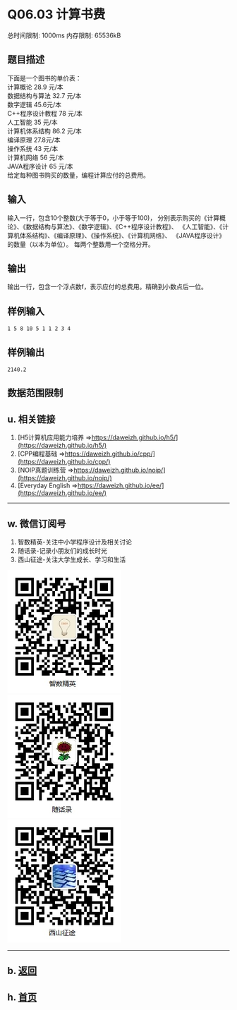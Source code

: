 # Q06.03 计算书费

总时间限制: 1000ms 内存限制: 65536kB

## 题目描述
  
下面是一个图书的单价表：  
计算概论 28.9 元/本  
数据结构与算法 32.7 元/本  
数字逻辑 45.6元/本  
C++程序设计教程 78 元/本  
人工智能 35 元/本  
计算机体系结构 86.2 元/本  
编译原理 27.8元/本  
操作系统 43 元/本  
计算机网络 56 元/本  
JAVA程序设计 65 元/本  
给定每种图书购买的数量，编程计算应付的总费用。 

## 输入
  
输入一行，包含10个整数(大于等于0，小于等于100)，
分别表示购买的《计算概论》、《数据结构与算法》、《数字逻辑》、《C++程序设计教程》、
《人工智能》、《计算机体系结构》、《编译原理》、《操作系统》、《计算机网络》、
《JAVA程序设计》的数量（以本为单位）。
每两个整数用一个空格分开。 

## 输出
   
输出一行，包含一个浮点数f，表示应付的总费用。精确到小数点后一位。

## 样例输入
  
    1 5 8 10 5 1 1 2 3 4

## 样例输出
  
    2140.2


## 数据范围限制



## u. 相关链接

1. [H5计算机应用能力培养 =>https://daweizh.github.io/h5/](https://daweizh.github.io/h5/)
2. [CPP编程基础 =>https://daweizh.github.io/cpp/](https://daweizh.github.io/cpp/)
3. [NOIP真题训练营 =>https://daweizh.github.io/noip/](https://daweizh.github.io/noip/)
4. [Everyday English =>https://daweizh.github.io/ee/](https://daweizh.github.io/ee/)

----------

## w. 微信订阅号

1. 智数精英-关注中小学程序设计及相关讨论
2. 随话录-记录小朋友们的成长时光
3. 西山征途-关注大学生成长、学习和生活

![欢迎关注“智数精英”订阅号](../../assets/me/img/idea8.jpg)
![欢迎关注“随话录”订阅号](../../assets/me/img/shl8.jpg)
![欢迎关注“西山征途”订阅号](../../assets/me/img/xszt8.jpg)

----------

## b. [返回](../)
    
## h. [首页](../../)

